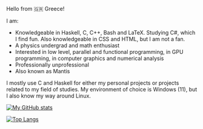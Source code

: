 Hello from 🇬🇷 Greece!

I am:
- Knowledgeable in Haskell, C, C++, Bash and LaTeX. Studying C#, which I find fun. Also knowledgeable in CSS and HTML, but I am not a fan.
- A physics undergrad and math enthusiast
- Interested in low level, parallel and functional programming, in GPU programming, in computer graphics and numerical analysis
- Professionally unprofessional
- Also known as Mantis

I mostly use C and Haskell for either my personal projects or projects related to my field of studies. My environment of choice is Windows (11), but I also know my way around Linux.

[![My GitHub stats](https://github-readme-stats.vercel.app/api?username=xmamalou&show_icons=true&theme=transparent)](https://github.com/anuraghazra/github-readme-stats)

[![Top Langs](https://github-readme-stats.vercel.app/api/top-langs/?username=xmamalou&layout=donut)](https://github.com/anuraghazra/github-readme-stats)
<!---
xmamalou/xmamalou is a ✨ special ✨ repository because its `README.md` (this file) appears on your GitHub profile.
You can click the Preview link to take a look at your changes.
--->

